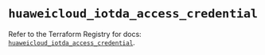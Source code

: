 # `huaweicloud_iotda_access_credential`

Refer to the Terraform Registry for docs: [`huaweicloud_iotda_access_credential`](https://registry.terraform.io/providers/huaweicloud/huaweicloud/1.71.1/docs/resources/iotda_access_credential).
